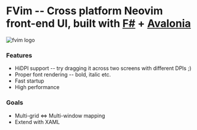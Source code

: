 # FVim -- Cross platform Neovim front-end UI, built with [F#](https://fsharp.org/) + [Avalonia](http://avaloniaui.net/)

![fvim logo](https://github.com/yatli/fvim/raw/master/Assets/fvim.png)


### Features

- HiDPI support -- try dragging it across two screens with different DPIs ;)
- Proper font rendering -- bold, italic etc.
- Fast startup
- High performance

### Goals

- Multi-grid <=> Multi-window mapping
- Extend with XAML
